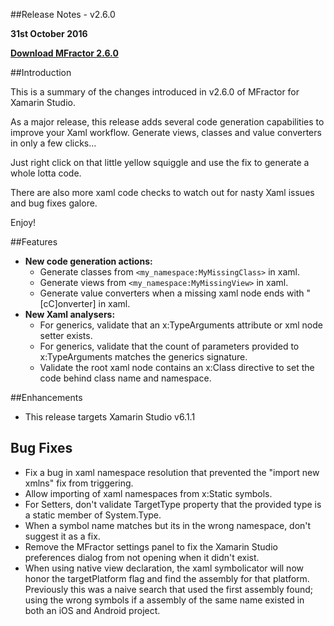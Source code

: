 
##Release Notes - v2.6.0

**31st October 2016**

**[Download MFractor 2.6.0](http://addins.mfractor.com/releases/2.06.00/MFractor.MFractor_2.06.00.mpack)**

##Introduction

This is a summary of the changes introduced in v2.6.0 of MFractor for Xamarin Studio.

As a major release, this release adds several code generation capabilities to improve your Xaml workflow. Generate views, classes and value converters in only a few clicks...

Just right click on that little yellow squiggle and use the fix to generate a whole lotta code.

There are also more xaml code checks to watch out for nasty Xaml issues and bug fixes galore.

Enjoy!

##Features

 - **New code generation actions:**
 	- Generate classes from `<my_namespace:MyMissingClass>` in xaml.
 	- Generate views from `<my_namespace:MyMissingView>` in xaml.
 	- Generate value converters when a missing xaml node ends with "[cC]onverter] in xaml.
 - **New Xaml analysers:**
 	- For generics, validate that an x:TypeArguments attribute or xml node setter exists.
 	- For generics, validate that the count of parameters provided to x:TypeArguments matches the generics signature.
 	- Validate the root xaml node contains an x:Class directive to set the code behind class name and namespace.

##Enhancements

 - This release targets Xamarin Studio v6.1.1

## Bug Fixes

 - Fix a bug in xaml namespace resolution that prevented the "import new xmlns" fix from triggering.
 - Allow importing of xaml namespaces from x:Static symbols.
 - For Setters, don't validate TargetType property that the provided type is a static member of System.Type.
 - When a symbol name matches but its in the wrong namespace, don't suggest it as a fix.
 - Remove the MFractor settings panel to fix the Xamarin Studio preferences dialog from not opening when it didn't exist.
 - When using native view declaration, the xaml symbolicator will now honor the targetPlatform flag and find the assembly for that platform. Previously this was a naive search that used the first assembly found; using the wrong symbols if a assembly of the same name existed in both an iOS and Android project.
